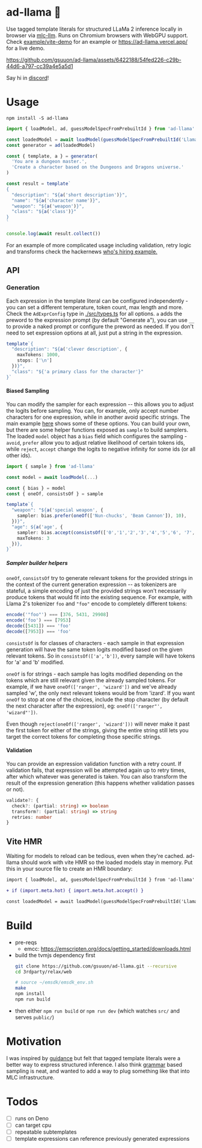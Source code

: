 # ad-llama 🦙

Use tagged template literals for structured LLaMa 2 inference locally in browser via [mlc-llm](https://github.com/mlc-ai/mlc-llm). Runs on Chromium browsers with WebGPU support. Check [example/vite-demo](./example/vite-demo) for an example or https://ad-llama.vercel.app/ for a live demo.

https://github.com/gsuuon/ad-llama/assets/6422188/54fed226-c29b-44d6-a797-cc39a4e5a5d1

Say hi in [discord](https://discord.gg/Jag2h3fS4C)!

# Usage
`npm install -S ad-llama`

```javascript
import { loadModel, ad, guessModelSpecFromPrebuiltId } from 'ad-llama'

const loadedModel = await loadModel(guessModelSpecFromPrebuiltId('Llama-2-7b-chat-hf-q4f32_1'))
const generator = ad(loadedModel)

const { template, a } = generator(
  'You are a dungeon master.',
  'Create a character based on the Dungeons and Dragons universe.'
)

const result = template`
{
  "description": "${a('short description')}",
  "name": "${a('character name')}",
  "weapon": "${a('weapon')}",
  "class": "${a('class')}"
}
`

console.log(await result.collect())
```

For an example of more complicated usage including validation, retry logic and transforms check the hackernews [who's hiring example.](./example/vite-demo/hn/main.ts)

## API
### Generation
Each expression in the template literal can be configured independently - you can set a different temperature, token count, max length and more. Check the `AdExprConfig` type in [./src/types.ts](./src/types.ts) for all options. `a` adds the preword to the expression prompt (by default "Generate a"), you can use `__` to provide a naked prompt or configure the preword as needed. If you don't need to set expression options at all, just put a string in the expression.

```typescript
template`{
  "description": "${a('clever description', {
    maxTokens: 1000,
    stops: ['\n']
  })}",
  "class": "${'a primary class for the character'}"
}`
```

#### Biased Sampling
You can modify the sampler for each expression -- this allows you to adjust the logits before sampling. You can, for example, only accept number characters for one expression, while in another avoid specific strings. The main example [here](./example/vite-demo/src/main.ts) shows some of these options. You can build your own, but there are some helper functions exposed as `sample` to build samplers. The loaded `model` object has a `bias` field which configures the sampling - `avoid`, `prefer` allow you to adjust relative likelihood of certain tokens ids, while `reject`, `accept` change the logits to negative infinity for some ids (or all other ids).

```typescript
import { sample } from 'ad-llama'

const model = await loadModel(...)

const { bias } = model
const { oneOf, consistsOf } = sample

template`{
  "weapon": "${a('special weapon', {
    sampler: bias.prefer(oneOf(['Nun-chucks', 'Beam Cannon']), 10),
  })}",
  "age": ${a('age', {
    sampler: bias.accept(consistsOf(['0','1','2','3','4','5','6', '7', '8', '9'])),
    maxTokens: 3
  })},
}`
```

##### Sampler builder helpers

`oneOf`, `consistsOf` try to generate relevant tokens for the provided strings in the context of the current generation expression -- as tokenizers are stateful, a simple encoding of just the provided strings won't necessarily produce tokens that would fit into the existing sequence. For example, with Llama 2's tokenizer `foo` and `"foo"` encode to completely different tokens:

```javascript
encode('"foo"') === [376, 5431, 29908]
encode('foo') === [7953]
decode([5431]) === 'foo'
decode([7953]) === 'foo'
```

`consistsOf` is for classes of characters - each sample in that expression generation will have the same token logits modified based on the given relevant tokens. So in `consistsOf(['a','b'])`, every sample will have tokens for 'a' and 'b' modified.

`oneOf` is for strings - each sample has logits modified depending on the tokens which are still relevant given the already sampled tokens. For example, if we have `oneOf(['ranger', 'wizard'])` and we've already sampled 'w', the only next relevant tokens would be from 'izard'. If you want `oneOf` to stop at one of the choices, include the stop character (by default the next character after the expression), eg: `oneOf(['ranger"', 'wizard"'])`.

Even though `reject(oneOf(['ranger', 'wizard']))` will never make it past the first token for either of the strings, giving the entire string still lets you target the correct tokens for completing those specific strings.

#### Validation
You can provide an expression validation function with a retry count. If validation fails, that expression will be attempted again up to retry times, after which whatever was generated is taken. You can also transform the result of the expression generation (this happens whether validation passes or not).

```typescript
validate?: {
  check?: (partial: string) => boolean
  transform?: (partial: string) => string
  retries: number
}
```

## Vite HMR
Waiting for models to reload can be tedious, even when they're cached. ad-llama should work with vite HMR so the loaded models stay in memory. Put this in your source file to create an HMR boundary:
```diff
import { loadModel, ad, guessModelSpecFromPrebuiltId } from 'ad-llama'

+ if (import.meta.hot) { import.meta.hot.accept() }

const loadedModel = await loadModel(guessModelSpecFromPrebuiltId('Llama-2-7b-chat-hf-q4f32_1'))
```


# Build
- pre-reqs
  - emcc: https://emscripten.org/docs/getting_started/downloads.html
- build the tvmjs dependency first
  ```bash
  git clone https://github.com/gsuuon/ad-llama.git --recursive
  cd 3rdparty/relax/web

  # source ~/emsdk/emsdk_env.sh
  make
  npm install
  npm run build
  ```
- then either `npm run build` or `npm run dev` (which watches `src/` and serves `public/`)

# Motivation
I was inspired by [guidance](https://github.com/microsoft/guidance) but felt that tagged template literals were a better way to express structured inference. I also think [grammar](https://github.com/ggerganov/llama.cpp/pull/1773) based sampling is neat, and wanted to add a way to plug something like that into MLC infrastructure.

# Todos
- [ ] runs on Deno
- [ ] can target cpu
- [ ] repeatable subtemplates
- [ ] template expressions can reference previously generated expressions
